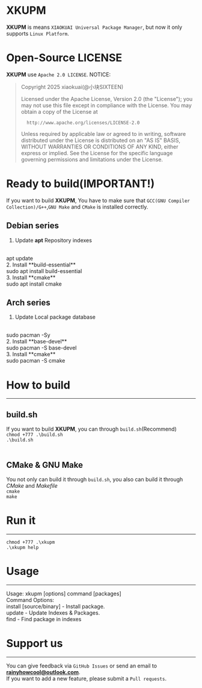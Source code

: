 # XKUPM
**XKUPM** is means `XIAOKUAI Universal Package Manager`, but now it only supports `Linux Platform`.

# Open-Source LICENSE
**XKUPM** use `Apache 2.0 LICENSE`.
NOTICE:
>   Copyright 2025 xiaokuai(@小块SIXTEEN)
>
>   Licensed under the Apache License, Version 2.0 (the "License");
>   you may not use this file except in compliance with the License.
>   You may obtain a copy of the License at
>
>       http://www.apache.org/licenses/LICENSE-2.0
>
>   Unless required by applicable law or agreed to in writing, software
>   distributed under the License is distributed on an "AS IS" BASIS,
>   WITHOUT WARRANTIES OR CONDITIONS OF ANY KIND, either express or implied.
>   See the License for the specific language governing permissions and
>   limitations under the License.

# Ready to build(IMPORTANT!)
If you want to build **XKUPM**, You have to make sure that `GCC(GNU Compiler Collection)/G++`,`GNU Make` and `CMake` is installed correctly.
<br>
## Debian series
1. Update **apt** Repository indexes
<br>
apt update
<br>
2. Install **build-essential**
<br>
sudo apt install build-essential
<br>
3. Install **cmake**
<br>
sudo apt install cmake

## Arch series
1. Update Local package database
<br>
sudo pacman -Sy
<br>
2. Install **base-devel**
<br>
sudo pacman -S base-devel
<br>
3. Install **cmake**
<br>
sudo pacman -S cmake

# How to build
--------------
## build.sh
If you want to build **XKUPM**, you can through `build.sh`(Recommend) 
<br>
`chmod +777 .\build.sh`
<br>
`.\build.sh`
<br><br>
## CMake & GNU Make
You not only can build it through `build.sh`, you also can build it through *CMake* and *Makefile*
<br>
`cmake`
<br>
`make`
# Run it
--------
`chmod +777 .\xkupm`
<br>
`.\xkupm help`
# Usage
-------
Usage: xkupm [options] command [packages]
<br>
Command Options:
<br>
    install [source/binary] - Install package.
<br>
    update - Update Indexes & Packages.
<br>
    find   - Find package in indexes
<br>
# Support us
------------
You can give feedback via `GitHub Issues` or send an email to **rainyhowcool@outlook.com**.
<br>
If you want to add a new feature, please submit a `Pull requests`.

